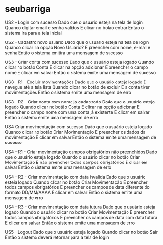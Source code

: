 # seubarriga
US2 – Login com sucesso
Dado que o usuario esteja na tela de login
Quando digitar email e senha validos
E clicar no botao entrar
Entao o sistema ira para a tela inicial

US2 – Cadastro novo usuario
Dado que o usuário esteja na tela de login
Quando clicar na opção Novo Usuário?
E preencher com nome, e-mail e senha 
Então o sistema emitira uma mensagem de sucesso 

US3 – Criar conta com sucesso
Dado que o usuário esteja logado 
Quando clicar no botão Conta 
E clicar na opção adicionar 
E preencher o campo nome 
E clicar em salvar 
Então o sistema emite uma mensagem de sucesso 

US3 – R1 – Excluir movimentações
Dado que o usuário esteja logado 
E navegue até a tela lista 
Quando clicar no botão de excluir 
E a conta tiver movimentações 
Então o sistema emite uma mensagem de erro 

US3 – R2 - Criar conta com nome ja cadastrado
Dado que o usuário esteja logado 
Quando clicar no botão Conta 
E clicar na opção adicionar 
E preencher o campo nome com uma conta já existente 
E clicar em salvar 
Então o sistema emite uma mensagem de erro

US4 Criar movimentação com sucesso
Dado que o usuário esteja logado 
Quando clicar no botão Criar Movimentação 
E preencher os dados da movimentação 
E clicar em salvar 
Então o sistema emite uma mensagem de sucesso 


US4 – R1 - Criar movimentação campos obrigatórios não preenchidos
Dado que o usuário esteja logado 
Quando o usuário clicar no botão Criar Movimentação 
E não preencher todos campos obrigatórios 
E clicar em salvar 
Então o sistema emite uma mensagem de erro 

US4 – R2  - Criar movimentação com data invalida
Dado que o usuário esteja logado 
Quando clicar no botão Criar Movimentação 
E preencher todos campos obrigatórios
E preencher os campos de data diferente do formato DD/MM/AAAA
E clicar em salvar
Então o sistema emite uma mensagem de erro

US4 – R3 - Criar movimentação com data futura
Dado que o usuário esteja logado 
Quando o usuário clicar no botão Criar Movimentação 
E preencher todos campos obrigatórios
E preencher os campos de data com data futura
E clicar em salvar 
Então o sistema emite uma mensagem de erro

US5 - Logout
Dado que o usuário esteja logado 
Quando clicar no botão Sair 
Então o sistema deverá retornar para a tela de login  

